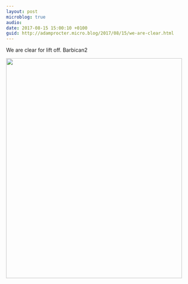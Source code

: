 ```yaml
---
layout: post
microblog: true
audio: 
date: 2017-08-15 15:00:10 +0100
guid: http://adamprocter.micro.blog/2017/08/15/we-are-clear.html
---
```

We are clear for lift off. Barbican2

<img src="http://discursive.adamprocter.co.uk/uploads/2017/dfa11bf5cb.jpg" width="480" height="600" />
